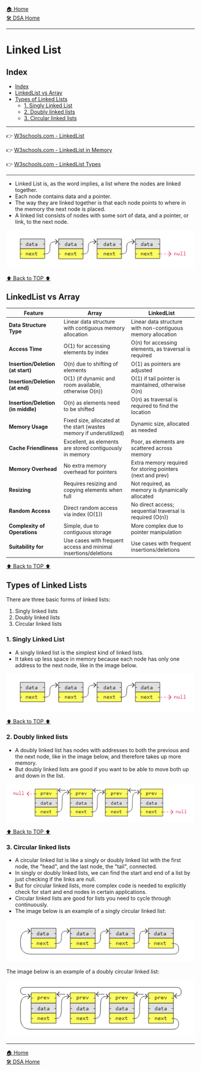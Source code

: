 [🏠 Home](../../../README.md) <br/>
[🛠️ DSA Home](../DSA.md)

<hr>

<h1> Linked List </h1>

## Index

- [Index](#index)
- [LinkedList vs Array](#linkedlist-vs-array)
- [Types of Linked Lists](#types-of-linked-lists)
	- [1. Singly Linked List](#1-singly-linked-list)
	- [2. Doubly linked lists](#2-doubly-linked-lists)
	- [3. Circular linked lists](#3-circular-linked-lists)

<hr>

👉 [W3schools.com - LinkedList](https://www.w3schools.com/dsa/dsa_theory_linkedlists.php)

👉 [W3schools.com - LinkedList in Memory](https://www.w3schools.com/dsa/dsa_theory_linkedlists_memory.php)

👉 [W3schools.com - LinkedList Types](https://www.w3schools.com/dsa/dsa_data_linkedlists_types.php)

<hr>

-  Linked List is, as the word implies, a list where the nodes are linked together. 
-  Each node contains data and a pointer. 
-  The way they are linked together is that each node points to where in the memory the next node is placed.
- A linked list consists of nodes with some sort of data, and a pointer, or link, to the next node.

![alt text](../imgs/linkedlist.png)


[⬆️ Back to TOP ⬆️](#index)


## LinkedList vs Array

| **Feature**                     | **Array**                                                   | **LinkedList**                                               |
|----------------------------------|-------------------------------------------------------------|--------------------------------------------------------------|
| **Data Structure Type**          | Linear data structure with contiguous memory allocation     | Linear data structure with non-contiguous memory allocation   |
| **Access Time**                  | O(1) for accessing elements by index                        | O(n) for accessing elements, as traversal is required         |
| **Insertion/Deletion (at start)**| O(n) due to shifting of elements                            | O(1) as pointers are adjusted                                 |
| **Insertion/Deletion (at end)**  | O(1) (if dynamic and room available, otherwise O(n))         | O(1) if tail pointer is maintained, otherwise O(n)            |
| **Insertion/Deletion (in middle)**| O(n) as elements need to be shifted                        | O(n) as traversal is required to find the location            |
| **Memory Usage**                 | Fixed size, allocated at the start (wastes memory if underutilized) | Dynamic size, allocated as needed                            |
| **Cache Friendliness**           | Excellent, as elements are stored contiguously in memory    | Poor, as elements are scattered across memory                 |
| **Memory Overhead**              | No extra memory overhead for pointers                       | Extra memory required for storing pointers (next and prev)    |
| **Resizing**                     | Requires resizing and copying elements when full            | Not required, as memory is dynamically allocated              |
| **Random Access**                | Direct random access via index (O(1))                       | No direct access; sequential traversal is required (O(n))     |
| **Complexity of Operations**     | Simple, due to contiguous storage                          | More complex due to pointer manipulation                      |
| **Suitability for**              | Use cases with frequent access and minimal insertions/deletions | Use cases with frequent insertions/deletions                 |

[⬆️ Back to TOP ⬆️](#index)

## Types of Linked Lists

There are three basic forms of linked lists:

1. Singly linked lists
2. Doubly linked lists
3. Circular linked lists

### 1. Singly Linked List

- A singly linked list is the simplest kind of linked lists. 
- It takes up less space in memory because each node has only one address to the next node, like in the image below.

![alt text](../imgs/sll.png)

[⬆️ Back to TOP ⬆️](#index)

### 2. Doubly linked lists

- A doubly linked list has nodes with addresses to both the previous and the next node, like in the image below, and therefore takes up more memory. 
- But doubly linked lists are good if you want to be able to move both up and down in the list.

![alt text](../imgs/dll.png)

[⬆️ Back to TOP ⬆️](#index)

### 3. Circular linked lists

- A circular linked list is like a singly or doubly linked list with the first node, the "head", and the last node, the "tail", connected.
- In singly or doubly linked lists, we can find the start and end of a list by just checking if the links are null. 
- But for circular linked lists, more complex code is needed to explicitly check for start and end nodes in certain applications.
- Circular linked lists are good for lists you need to cycle through continuously.
- The image below is an example of a singly circular linked list:

![alt text](../imgs/cll.png)

The image below is an example of a doubly circular linked list:

![alt text](../imgs/dcll.png)

<hr>

[🏠 Home](../../../README.md) <br/>
[🛠️ DSA Home](../DSA.md)
